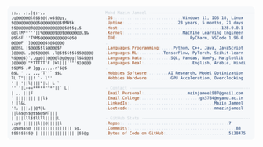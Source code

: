 <picture>
  <source srcset="https://raw.githubusercontent.com/mmazinjameel/mmazinjameel/main/dark_mode.svg?v=1745636084" media="(prefers-color-scheme: dark)">
  <img src="https://raw.githubusercontent.com/mmazinjameel/mmazinjameel/main/light_mode.svg?v=1745636084">
</picture>
